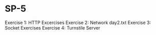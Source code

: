 # SP-5
Exercise 1: HTTP Excercises
Exercise 2: Network day2.txt
Exercise 3: Socket Exercises
Exercise 4: Turnstile Server
